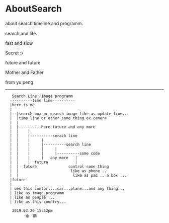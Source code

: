 # AboutSearch

about search timeline and programm.　　</br>

search and life.</br>

fast and slow </br>

Secret :) </br>

future and future </br>

Mother and Father </br>

from yu peng </br>
__________________________________________________________________

       Search Line: image programm
      ----------time line----------
      |here is me  
      |  
      |--|search box or search image like as update line...
      |  |time line or other some thing ex.camera
      |  |
      |  |----------here future and any more
      |  |    |
      |  |    |----------serach line
      |  |    |     |
      |  |    |     |----------search line
      |  |    |     |     |
      |  |    |     |     |----------some code
      |  |    |     |   any more   | 
      |  |    |  future            |
      |  |  future              control some thing
      |  |                       like as phone ..
      |  |                        like as pad .. a box ...
      |future                       
      | 
      | ues this contorl...car...plane...and any thing... 
      | like as image programm 
      | like as people ...
      | like as this country...
              
       2019.03.20 15:52pm 
             余　鹏
       
       

